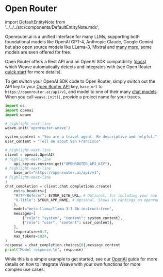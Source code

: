 # Open Router

import DefaultEntityNote from '../../../src/components/DefaultEntityNote.mdx';

Openrouter.ai is a unified interface for many LLMs, supporting both foundational models like OpenAI GPT-4, Anthropic Claude, Google Gemini but also open source models like LLama-3, Mixtral and [many more](https://openrouter.ai/models), some models are even offered for free. 

Open Router offers a Rest API and an OpenAI SDK compatibility ([docs](https://docs.together.ai/docs/openai-api-compatibility)) which Weave automatically detects and integrates with (see Open Router [quick start](https://openrouter.ai/docs/quick-start) for more details).

To get switch your OpenAI SDK code to Open Router, simply switch out the API key to your [Open Router API](https://openrouter.ai/docs/api-keys) key, `base_url` to `https://openrouter.ai/api/v1`, and model to one of their many [chat models](https://openrouter.ai/docs/models). When you call `weave.init()`, provide a project name for your traces. <DefaultEntityNote variant="inline" />

```python
import os
import openai
import weave

# highlight-next-line
weave.init('openrouter-weave')

system_content = "You are a travel agent. Be descriptive and helpful."
user_content = "Tell me about San Francisco"

# highlight-next-line
client = openai.OpenAI(
# highlight-next-line
    api_key=os.environ.get("OPENROUTER_API_KEY"),
# highlight-next-line
    base_url="https://openrouter.ai/api/v1",
# highlight-next-line
)
chat_completion = client.chat.completions.create(
    extra_headers={
    "HTTP-Referer": $YOUR_SITE_URL, # Optional, for including your app on openrouter.ai rankings.
    "X-Title": $YOUR_APP_NAME, # Optional. Shows in rankings on openrouter.ai.
    },
    model="meta-llama/llama-3.1-8b-instruct:free",
    messages=[
        {"role": "system", "content": system_content},
        {"role": "user", "content": user_content},
    ],
    temperature=0.7,
    max_tokens=1024,
)
response = chat_completion.choices[0].message.content
print("Model response:\n", response)
```

While this is a simple example to get started, see our [OpenAI](/guides/integrations/openai#track-your-own-ops) guide for more details on how to integrate Weave with your own functions for more complex use cases.
